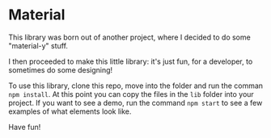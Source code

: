 # Material

This library was born out of another project, where I decided to do some "material-y" stuff.

I then proceeded to make this little library: it's just fun, for a developer, to sometimes do some designing!

To use this library, clone this repo, move into the folder and run the comman `npm install`. At this point you can copy the files in the `lib` folder into your project. If you want to see a demo, run the command `npm start` to see a few examples of what elements look like.

Have fun!